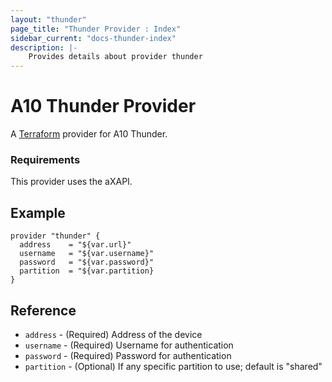 ```yaml
---
layout: "thunder"
page_title: "Thunder Provider : Index"
sidebar_current: "docs-thunder-index"
description: |-
    Provides details about provider thunder
---
```


# A10 Thunder Provider

A [Terraform](https://terraform.io) provider for A10 Thunder.

### Requirements

This provider uses the aXAPI.

## Example

```
provider "thunder" {
  address    = "${var.url}"
  username   = "${var.username}"
  password   = "${var.password}"
  partition  = "${var.partition} 
}
```

## Reference

- `address` - (Required) Address of the device
- `username` - (Required) Username for authentication
- `password` - (Required) Password for authentication
- `partition` - (Optional) If any specific partition to use; default is "shared"